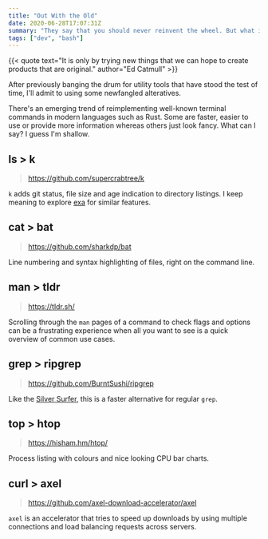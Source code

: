 ```yaml
---
title: "Out With the Old"
date: 2020-06-28T17:07:31Z
summary: "They say that you should never reinvent the wheel. But what if you could make the wheels better?"
tags: ["dev", "bash"]
---
```

{{< quote text="It is only by trying new things that we can hope to create products that are original." author="Ed Catmull" >}}

After previously banging the drum for utility tools that have stood the test of time, I'll admit to using some newfangled alteratives.

There's an emerging trend of reimplementing well-known terminal commands in modern languages such as Rust. Some are faster, easier to use or provide more information whereas others just look fancy. What can I say? I guess I'm shallow.

## ls > k
> https://github.com/supercrabtree/k

`k` adds git status, file size and age indication to directory listings. I keep meaning to explore [exa](https://the.exa.website/) for similar features.

## cat > bat
> https://github.com/sharkdp/bat

Line numbering and syntax highlighting of files, right on the command line.

## man > tldr
> https://tldr.sh/

Scrolling through the `man` pages of a command to check flags and options can be a frustrating experience when all you want to see is a quick overview of common use cases.

## grep > ripgrep
> https://github.com/BurntSushi/ripgrep

Like the [Silver Surfer](https://github.com/ggreer/the_silver_searcher), this is a faster alternative for regular `grep`.

## top > htop
> https://hisham.hm/htop/

Process listing with colours and nice looking CPU bar charts.

## curl > axel
> https://github.com/axel-download-accelerator/axel

`axel` is an accelerator that tries to speed up downloads by using multiple connections and load balancing requests across servers.
